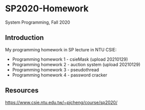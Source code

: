 # SP2020-Homework
System Programming, Fall 2020

## Introduction
My programming homework in SP lecture in NTU CSIE:
- Programming homework 1 - csieMask (upload 20210129)
- Programming homework 2 - auction system (upload 20210129)
- Programming homework 3 - pseudothread
- Programming homework 4 - password cracker

## Resources
https://www.csie.ntu.edu.tw/~pjcheng/course/sp2020/
